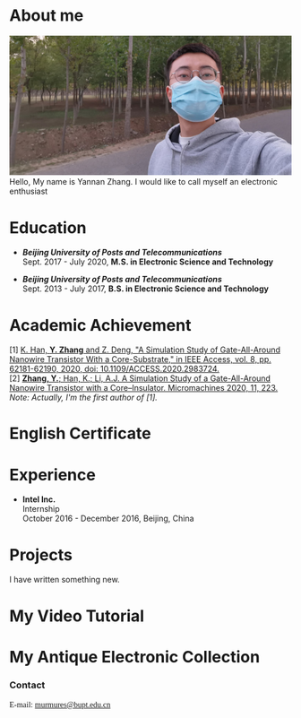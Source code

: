 # About me
![banner](img/banner.jpg)   
Hello, My name is Yannan Zhang. I would like to call myself an electronic enthusiast

# Education
+ ***Beijing University of Posts and Telecommunications***   
Sept. 2017 - July 2020, **M.S. in Electronic Science and Technology**   

+ ***Beijing University of Posts and Telecommunications***  
Sept. 2013 - July 2017, **B.S. in Electronic Science and Technology** 

# Academic Achievement
[1] [K. Han, **Y. Zhang** and Z. Deng, "A Simulation Study of Gate-All-Around Nanowire Transistor With a Core-Substrate," in IEEE Access, vol. 8, pp. 62181-62190, 2020, doi: 10.1109/ACCESS.2020.2983724.](https://ieeexplore.ieee.org/document/9049338)   
[2] [**Zhang, Y.**; Han, K.; Li, A.J. A Simulation Study of a Gate-All-Around Nanowire Transistor with a Core–Insulator. Micromachines 2020, 11, 223.](https://www.mdpi.com/2072-666X/11/2/223?type=check_update)   
*Note: Actually, I'm the first author of [1].*


# English Certificate

# Experience
+ **Intel Inc.**   
Internship   
October 2016 - December 2016, Beijing, China   

# Projects
I have written something new.

# My Video Tutorial

# My Antique Electronic Collection



### Contact
<font face="Bahnschrift" >E-mail: murmures@bupt.edu.cn</font>

